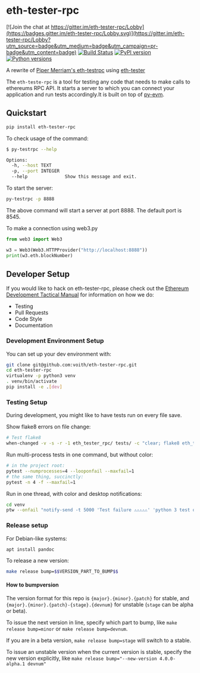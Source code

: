 # eth-tester-rpc

[![Join the chat at https://gitter.im/eth-tester-rpc/Lobby](https://badges.gitter.im/eth-tester-rpc/Lobby.svg)](https://gitter.im/eth-tester-rpc/Lobby?utm_source=badge&utm_medium=badge&utm_campaign=pr-badge&utm_content=badge)
[![Build Status](https://circleci.com/gh/voith/eth-tester-rpc.svg?style=shield)](https://circleci.com/gh/voith/eth-tester-rpc)
[![PyPI version](https://badge.fury.io/py/eth-tester-rpc.svg)](https://badge.fury.io/py/eth-tester-rpc)
[![Python versions](https://img.shields.io/pypi/pyversions/eth-tester-rpc.svg)](https://pypi.python.org/pypi/eth-tester-rpc) 
   

A rewrite of [Piper Merriam's eth-testrpc](https://github.com/pipermerriam/eth-testrpc/tree/master/testrpc) using [eth-tester](https://github.com/ethereum/eth-tester)

The `eth-teste-rpc` is a tool for testing any code that needs to make calls to ethereums RPC API. It starts a server to which you can connect your application and run tests accordingly.It is built on top of [py-evm](https://github.com/ethereum/py-evm).

## Quickstart

```sh
pip install eth-tester-rpc
```

To check usage of the command:
```bash
$ py-testrpc --help

Options:
  -h, --host TEXT
  -p, --port INTEGER
  --help              Show this message and exit.
```

To start the server:
```bash
py-testrpc -p 8888
```
The above command will start a server at port 8888. The default port is 8545.

To make a connection using web3.py
```python
from web3 import Web3

w3 = Web3(Web3.HTTPProvider("http://localhost:8888"))
print(w3.eth.blockNumber)
```

## Developer Setup

If you would like to hack on eth-tester-rpc, please check out the
[Ethereum Development Tactical Manual](https://github.com/pipermerriam/ethereum-dev-tactical-manual)
for information on how we do:

- Testing
- Pull Requests
- Code Style
- Documentation

### Development Environment Setup

You can set up your dev environment with:

```sh
git clone git@github.com:voith/eth-tester-rpc.git
cd eth-tester-rpc
virtualenv -p python3 venv
. venv/bin/activate
pip install -e .[dev]
```

### Testing Setup

During development, you might like to have tests run on every file save.

Show flake8 errors on file change:

```sh
# Test flake8
when-changed -v -s -r -1 eth_tester_rpc/ tests/ -c "clear; flake8 eth_tester_rpc tests && echo 'flake8 success' || echo 'error'"
```

Run multi-process tests in one command, but without color:

```sh
# in the project root:
pytest --numprocesses=4 --looponfail --maxfail=1
# the same thing, succinctly:
pytest -n 4 -f --maxfail=1
```

Run in one thread, with color and desktop notifications:

```sh
cd venv
ptw --onfail "notify-send -t 5000 'Test failure ⚠⚠⚠⚠⚠' 'python 3 test on eth_tester_rpc failed'" ../tests ../eth_tester_rpc
```

### Release setup

For Debian-like systems:
```
apt install pandoc
```

To release a new version:

```sh
make release bump=$$VERSION_PART_TO_BUMP$$
```

#### How to bumpversion

The version format for this repo is `{major}.{minor}.{patch}` for stable, and
`{major}.{minor}.{patch}-{stage}.{devnum}` for unstable (`stage` can be alpha or beta).

To issue the next version in line, specify which part to bump,
like `make release bump=minor` or `make release bump=devnum`.

If you are in a beta version, `make release bump=stage` will switch to a stable.

To issue an unstable version when the current version is stable, specify the
new version explicitly, like `make release bump="--new-version 4.0.0-alpha.1 devnum"`
